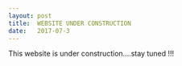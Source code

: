 ```yaml
---
layout: post
title:  WEBSITE UNDER CONSTRUCTION
date:   2017-07-3
---
```


This website is under construction....stay tuned !!!
